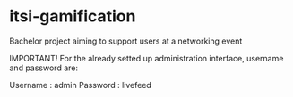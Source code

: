 # itsi-gamification
Bachelor project aiming to support users at a networking event

IMPORTANT! For the already setted up administration interface, username and password are:

Username : admin
Password : livefeed

